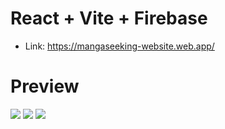 # React + Vite + Firebase

- Link: https://mangaseeking-website.web.app/

# Preview
<img src="Screenshot 2024-12-28 013456.png"> 
<img src="Screenshot 2024-12-28 013537.png"> 
<img src="Screenshot 2024-12-28 015413.png"> 
